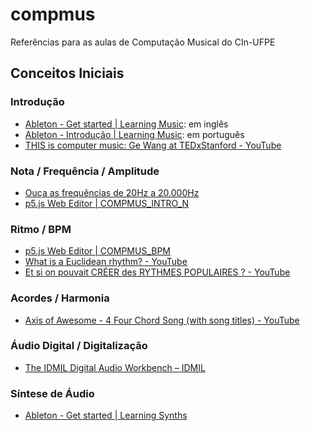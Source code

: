 # compmus
Referências para as aulas de Computação Musical do CIn-UFPE

## Conceitos Iniciais

### Introdução

* [Ableton - Get started | Learning Music](https://learningmusic.ableton.com/): em inglês
* [Ableton - Introdução | Learning Music](https://learningmusic.ableton.com/pt/index.html): em português
* [THIS is computer music: Ge Wang at TEDxStanford - YouTube](https://www.youtube.com/watch?v=S-T8kcSRLL0)

### Nota / Frequência / Amplitude

* [Ouça as frequências de 20Hz a 20.000Hz](https://www.youtube.com/watch?v=9h9V9t4erjo)
* [p5.js Web Editor | COMPMUS_INTRO_N](https://editor.p5js.org/fcac/sketches/lq8xwkXv0)

### Ritmo / BPM

* [p5.js Web Editor | COMPMUS_BPM](https://editor.p5js.org/fcac/sketches/kaPOKllJm)
* [What is a Euclidean rhythm? - YouTube](https://www.youtube.com/watch?v=8G8qko7NZdE)
* [Et si on pouvait CRÉER des RYTHMES POPULAIRES ? - YouTube](https://www.youtube.com/watch?v=BKrRET3yfeM)

### Acordes / Harmonia

* [Axis of Awesome - 4 Four Chord Song (with song titles) - YouTube](https://www.youtube.com/watch?v=5pidokakU4I)

### Áudio Digital / Digitalização

* [The IDMIL Digital Audio Workbench – IDMIL](https://www.idmil.org/project/the-digital-audio-workbench/)

### Síntese de Áudio

* [Ableton - Get started | Learning Synths](https://learningsynths.ableton.com/)
